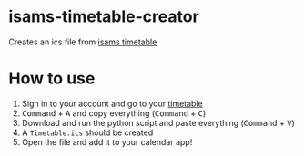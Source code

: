 # isams-timetable-creator
Creates an ics file from [isams timetable](https://harrowhk.students.isams.cloud/api/profile/timetable/?print=1)

# How to use
1) Sign in to your account and go to your [timetable](https://harrowhk.students.isams.cloud/api/profile/timetable/?print=1)
2) <kbd>Command</kbd> + <kbd>A</kbd> and copy everything (<kbd>Command</kbd> + <kbd>C</kbd>)
3) Download and run the python script and paste everything (<kbd>Command</kbd> + <kbd>V</kbd>)
4) A `Timetable.ics` should be created
5) Open the file and add it to your calendar app!
